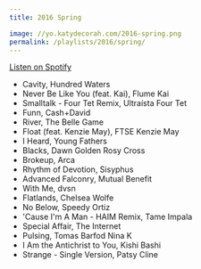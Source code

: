 ```yaml
---
title: 2016 Spring

image: //yo.katydecorah.com/2016-spring.png
permalink: /playlists/2016/spring/
---
```


[Listen on Spotify](https://open.spotify.com/user/katydecorah/playlist/7jNNYGF2FleS7k0y5dbaJA)

- Cavity, Hundred Waters
- Never Be Like You (feat. Kai), Flume Kai
- Smalltalk - Four Tet Remix, Ultraísta Four Tet
- Funn, Cash+David
- River, The Belle Game
- Float (feat. Kenzie May), FTSE Kenzie May
- I Heard, Young Fathers
- Blacks, Dawn Golden Rosy Cross
- Brokeup, Arca
- Rhythm of Devotion, Sisyphus
- Advanced Falconry, Mutual Benefit
- With Me, dvsn
- Flatlands, Chelsea Wolfe
- No Below, Speedy Ortiz
- 'Cause I'm A Man - HAIM Remix, Tame Impala
- Special Affair, The Internet
- Pulsing, Tomas Barfod Nina K
- I Am the Antichrist to You, Kishi Bashi
- Strange - Single Version, Patsy Cline
